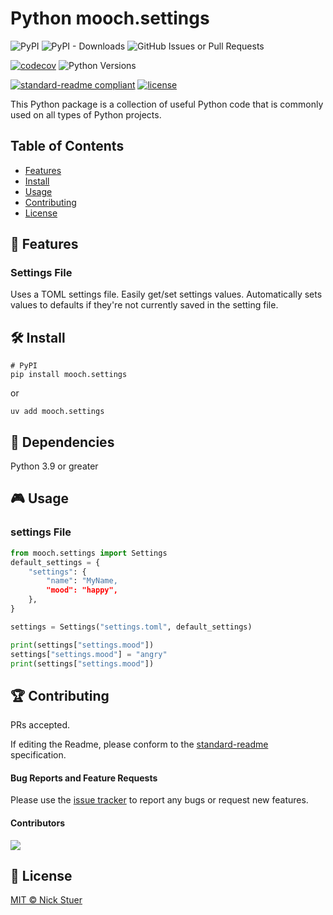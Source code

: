 # Python mooch.settings

![PyPI](https://img.shields.io/pypi/v/mooch.settings?label=mooch.settings)
![PyPI - Downloads](https://img.shields.io/pypi/dm/mooch.settings)
<img alt="GitHub Issues or Pull Requests" src="https://img.shields.io/github/issues/nickstuer/mooch.settings">

[![codecov](https://codecov.io/gh/nickstuer/mooch.settings/branch/main/graph/badge.svg)](https://codecov.io/gh/nickstuer/mooch.settings)
![Python Versions](https://img.shields.io/badge/python-3.9%20|%203.10%20|%203.11%20|%203.12-blue?logo=python)


[![standard-readme compliant](https://img.shields.io/badge/readme%20style-standard-brightgreen.svg?style=flat-square)](https://github.com/RichardLitt/standard-readme)
[![license](https://img.shields.io/github/license/nickstuer/mooch.settings.svg)](LICENSE)

This Python package is a collection of useful Python code that is commonly used on all types of Python projects.

## Table of Contents

- [Features](https://github.com/nickstuer/mooch.settings?tab=readme-ov-file#-features)
- [Install](https://github.com/nickstuer/mooch.settings?tab=readme-ov-file#-install)
- [Usage](https://github.com/nickstuer/mooch.settings?tab=readme-ov-file#-usage)
- [Contributing](https://github.com/nickstuer/mooch.settings?tab=readme-ov-file#-contributing)
- [License](https://github.com/nickstuer/mooch.settings?tab=readme-ov-file#-license)

## 📖 Features


### Settings File
Uses a TOML settings file. Easily get/set settings values. Automatically sets values to defaults if they're not currently saved in the setting file.


## 🛠 Install

```
# PyPI
pip install mooch.settings
```
or
```
uv add mooch.settings
```

##  📌 Dependencies
Python 3.9 or greater

## 🎮 Usage

### settings File
```python
from mooch.settings import Settings
default_settings = {
    "settings": {
        "name": "MyName,
        "mood": "happy",
    },
}

settings = Settings("settings.toml", default_settings)

print(settings["settings.mood"])
settings["settings.mood"] = "angry"
print(settings["settings.mood"])
```
## 🏆 Contributing

PRs accepted.

If editing the Readme, please conform to the [standard-readme](https://github.com/RichardLitt/standard-readme) specification.

#### Bug Reports and Feature Requests
Please use the [issue tracker](https://github.com/nickstuer/mooch.settings/issues) to report any bugs or request new features.

#### Contributors

<a href = "https://github.com/nickstuer/mooch.settings/graphs/contributors">
  <img src = "https://contrib.rocks/image?repo=nickstuer/mooch.settings"/>
</a>

## 📃 License

[MIT © Nick Stuer](LICENSE)